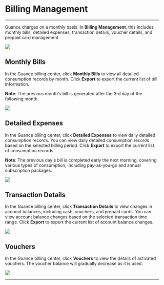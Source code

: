 # Billing Management
---

Guance charges on a monthly basis. In **Billing Management**, this includes monthly bills, detailed expenses, transaction details, voucher details, and prepaid card management.

![](img/10.price_7.png)

## Monthly Bills

In the Guance billing center, click **Monthly Bills** to view all detailed consumption records by month. Click **Export** to export the current list of bill information.

**Note**: The previous month's bill is generated after the 3rd day of the following month.

![](img/10.price_8.png)

## Detailed Expenses

In the Guance billing center, click **Detailed Expenses** to view daily detailed consumption records. You can view daily detailed consumption records based on the selected billing period. Click **Export** to export the current list of consumption records.

**Note**: The previous day's bill is completed early the next morning, covering various types of consumption, including pay-as-you-go and annual subscription packages.

![](img/10.price_9.png)

## Transaction Details

In the Guance billing center, click **Transaction Details** to view changes in account balances, including cash, vouchers, and prepaid cards. You can view account balance changes based on the selected transaction time range. Click **Export** to export the current list of account balance changes.

![](img/10.price_10.png)

## Vouchers

In the Guance billing center, click **Vouchers** to view the details of activated vouchers. The voucher balance will gradually decrease as it is used.

![](img/10.price_11.png)


<!--
## Prepaid Cards

In the Guance billing center, click **Prepaid Cards** to view the details of purchased prepaid cards, including various denominations, available balances, and validity periods. After purchasing a prepaid card, you can apply for an invoice equivalent to its value, and the balance will gradually decrease as it is used.

**Note**: The deduction order for pay-as-you-go bills is: first regular vouchers, then prepaid cards, and finally cash balance.

![](img/10.price_12.png)
-->

---